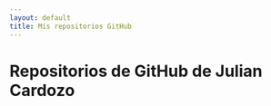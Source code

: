 ```yaml
---
layout: default
title: Mis repositorios GitHub
---
```


<h1>Repositorios de GitHub de Julian Cardozo</h1>
<div id="repos-by-lang"></div>

<script>
  const username = 'juliancardozo';
  const container = document.getElementById('repos-by-lang');

  fetch(`https://api.github.com/users/${username}/repos`)
    .then(response => response.json())
    .then(repos => {
      const groups = {};

      repos.forEach(repo => {
        const lang = repo.language || 'Otros';
        if (!groups[lang]) {
          groups[lang] = [];
        }
        groups[lang].push(repo);
      });

      Object.keys(groups).sort().forEach(lang => {
        const section = document.createElement('section');
        const h2 = document.createElement('h2');
        h2.textContent = lang;
        section.appendChild(h2);

        const ul = document.createElement('ul');
        groups[lang].forEach(repo => {
          const li = document.createElement('li');
          li.innerHTML = `<a href="${repo.html_url}" target="_blank">${repo.name}</a> - ${repo.description || 'Sin descripción'}`;
          ul.appendChild(li);
        });

        section.appendChild(ul);
        container.appendChild(section);
      });
    })
    .catch(err => {
      container.innerHTML = '<p>Error cargando repositorios.</p>';
      console.error(err);
    });
</script>
